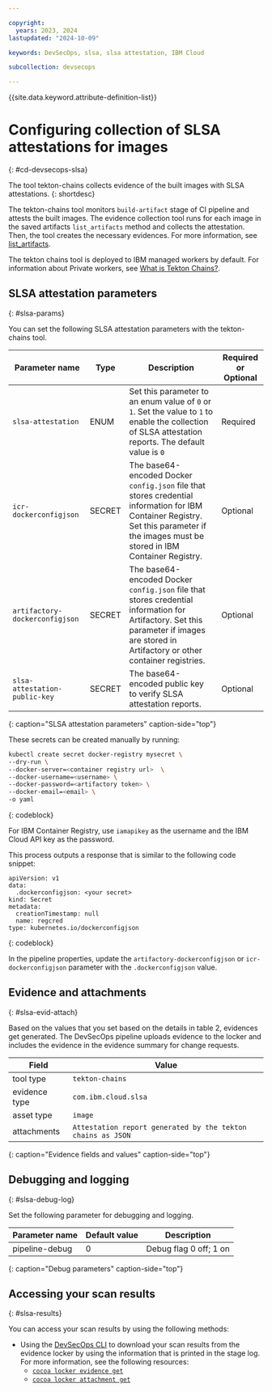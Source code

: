 ```yaml
---

copyright: 
  years: 2023, 2024
lastupdated: "2024-10-09"

keywords: DevSecOps, slsa, slsa attestation, IBM Cloud

subcollection: devsecops

---
```


{{site.data.keyword.attribute-definition-list}}

# Configuring collection of SLSA attestations for images
{: #cd-devsecops-slsa}

The tool tekton-chains collects evidence of the built images with SLSA attestations. 
{: shortdesc}

The tekton-chains tool monitors `build-artifact` stage of CI pipeline and attests the built images. The evidence collection tool runs for each image in the saved artifacts `list_artifacts` method and collects the attestation. Then, the tool creates the necessary evidences. For more information, see [list_artifacts](/docs/devsecops?topic=devsecops-devsecops-pipelinectl#list_artifacts). 

The tekton chains tool is deployed to IBM managed workers by default. For information about Private workers, see [What is Tekton Chains?](/docs/ContinuousDelivery?topic=ContinuousDelivery-tekton-chains-whatis).

## SLSA attestation parameters
{: #slsa-params}

You can set the following SLSA attestation parameters with the tekton-chains tool.

| Parameter name | Type | Description | Required or Optional |
|-|-|-|-|
| `slsa-attestation` | ENUM |  Set this parameter to an enum value of `0` or `1`. Set the value to `1` to enable the collection of SLSA attestation reports. The default value is `0 `| Required |
| `icr-dockerconfigjson` | SECRET | The base64-encoded Docker `config.json` file that stores credential information for IBM Container Registry. Set this parameter if the images must be stored in IBM Container Registry. | Optional|
| `artifactory-dockerconfigjson` | SECRET | The base64-encoded Docker `config.json` file that stores credential information for Artifactory. Set this parameter if images are stored in Artifactory or other container registries. | Optional |
| `slsa-attestation-public-key` | SECRET | The base64-encoded public key to verify SLSA attestation reports. | Optional |
{: caption="SLSA attestation parameters" caption-side="top"}

These secrets can be created manually by running:

```bash
kubectl create secret docker-registry mysecret \
--dry-run \
--docker-server=<container registry url>  \
--docker-username=<username> \
--docker-password=<artifactory token> \
--docker-email=<email> \
-o yaml
```
{: codeblock}


For IBM Container Registry, use `iamapikey` as the username and the IBM Cloud API key as the password.

This process outputs a response that is similar to the following code snippet:

```text
apiVersion: v1
data:
  .dockerconfigjson: <your secret>
kind: Secret
metadata:
  creationTimestamp: null
  name: regcred
type: kubernetes.io/dockerconfigjson
```
{: codeblock}

In the pipeline properties, update the `artifactory-dockerconfigjson` or `icr-dockerconfigjson` parameter with the ``.dockerconfigjson`` value.

## Evidence and attachments
{: #slsa-evid-attach}

Based on the values that you set based on the details in table 2,  evidences get generated. The DevSecOps pipeline uploads evidence to the locker and includes the evidence in the evidence summary for change requests.

| Field | Value | 
| ----- | ----- |
| tool type     | `tekton-chains` |
| evidence type | `com.ibm.cloud.slsa` |
| asset type    | `image` |
| attachments   | `Attestation report generated by the tekton chains as JSON` |
{: caption="Evidence fields and values" caption-side="top"}

## Debugging and logging
{: #slsa-debug-log}

Set the following parameter for debugging and logging.

| Parameter name | Default value | Description |
|-|-|-|
| pipeline-debug | 0 | Debug flag 0 off; 1 on | 
{: caption="Debug parameters" caption-side="top"}

## Accessing your scan results
{: #slsa-results}

You can access your scan results by using the following methods:

- Using the [DevSecOps CLI](/docs/devsecops?topic=devsecops-cd-devsecops-cli) to download your scan results from the evidence locker by using the information that is printed in the stage log. For more information, see the following resources:
   - [`cocoa locker evidence get`](/docs/devsecops?topic=devsecops-cd-devsecops-cli#locker-evidence-get)
   - [`cocoa locker attachment get`](/docs/devsecops?topic=devsecops-cd-devsecops-cli#locker-attachment-get)
